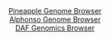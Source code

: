 <div id="Pineapple_Genome_Browser" align="center">
  <a href="https://igv.org/app/?sessionURL=blob:zZRrb5swFIb_i6VWm0TAQG4gVRNpk17TKUmTrK0qdAAD7sAmtgNpovz3udWmfemk5sOmSVgyRwa_5_EDO1QTISlnyEeOaXdM20YGkjlvZlBWBbmFkkjkp1BIYiBBUiIIiwnydygFqWA.vdFP5kpV0rcsqqpWCSzjpnRNKGHLGTTSjHlpnfKigIgLUFxIayCg5hbN6lZDIqgqU._tmh0rAQUWFFXOmeRWRVgWNvp94a9SmBHGSxKW60LRtwChzqMzJmYKX4LlLIhjIuU1eblMToLry2DhDucP593Th_nXi.W8uzye0YyBWgtyMsy3W8buK0Wc8ZhsbnB.5AzyNBmVq6x_5J4dDzcVFUSe2D2773q43_c0GsoSsvmfutYXPbDzxWQTldntJFgU7VVwPo7qpHx2n0dn.Z_63huo4PFam4DiXPR8Gxsu7hodp9t6ndp9A.NXOoJT5D8.GUgJiL_r5Y87pF4q7QuSZLV.U8dAXCREIL_lYdyzPc_ptHtt7Hn23tihtSj.HtrRfOr1sBM4TjdMaaG0zEkoWSVNYMys49TMtgeynA6HY5JdePfzI2f0kNnjlDbjbyOHpdtl.z2aHtYE9OZvB6hb_Uimf.LdR4KYKjpUtiHRn1U1ae7U9hzO9LzRoz0ZNHewuNLQBnD5LqbX_9BhiFIuSlB6va7o25_e1SAoMKULNZU0ogVVL0tNkzfItx1X64tiXnDtIxJZ9Akb2LA7.PNvTd390_4H">Pineapple Genome Browser</a>
</div>
<div id="Alphonso_Genome_Browser" align="center">
  <a href="https://igv.org/app/?sessionURL=blob:zZJbb9owGIb_i6VWmxRyJOQgVVN6gEFPKoyytqoiJzjBwrGDbUIJ4r_vW7VpN1yUi02TcpF8.hK_75NnhxoiFRUcxcg1Hd90HGQgtRCbCa5qRu5wRRSKC8wUMZAkBZGE5wTFO1RgpfF0fANvLrSuVWxZVNedCvNSmMozcYVbwfFGmbmorAvBGM6ExFpIZZ1L3AiLlk1nQzJc1yac7Zm.NccaW5jVC8GVsGrCy3QD30t_j9KScFGRtFozTd8DpJAHMs7NAn9JZpMkz4lS12Q7nJ8l18Pk0buaPg96F8_T.6.zaW92OqElx3otyZkTLMvubFBMWHBxdeKed3V74vYf7vxleMmX9ol3eXr1VlNJFKw6oRfZYegCHMrn5O1_6g0XPbL7CPpGg.HgZnQ5vWZ338LRbT3MgvYW5qtWHezuob2BmMjX4APKFzKIHdvw7J7hu73Oz1snNGw7AkJSUBS_vBpIS5wvYf1lh_S2BmuQIqv1u0AGEnJOJIo7kW0HThS5fjfo2lHk7I0dWkv29_D2p.MosN3EdXtpQZkGpeep4rUyMedmkxdm2R7JU6xAnRAvCj0S92pZNw8e.548ZRXwHDeHXfKAARz__huh7EdS_RP7PhLE1NmxytX9pyfy6IVbDKjadYJv7vtbPQpp60f5QUBdqHscnELICmvYhwk8_nKuwZJirmHQUEUzyqjezoCj2KDYcT1QF.WCCXARyTL7ZBu24fj25z.KevvX_Q8-">Alphonso Genome Browser</a>
</div>


<div id="DAF_Genomics_Browser" align="center">
  <a href="https://igv.org/app/?sessionURL=blob:tZH7a9swEMf_F0H7k1.yHTs2hOG1SRcy.kjw0rWUcJPPsZkteZLcNA353ye8jsEejEEHJyFxj._dfQ7kEaWqBScp8R06ciglFlGV2K2g7Rq8hBYVSUtoFFpEYokSOUOSHkgJSkO.fG8yK607lbpuAaW9RS7amilHBQ50thK9rtCE2r4DLTwLDjvlMNGaYA0uNF0luBIuMIZK2Z7bId9udmCu777NUBI3bd_oelDdmCZMY4VTgum25gU._aWR_6BsrH6TrVfZkL_A_byYZIt59iGY5ncX0dldfvVunUfr01W95aB7iZNoqU_8t.zWAyFunsX8.jFaRnH3sZpeRuFJcH46fepqiWpCYzoOEm9MI3K0SCNYbyAQVkma0tCK_bHlh6H98gxGkdmCFDVJ7x8soiWwzyb8_kD0vjOoiMIv_UDNIkIWKElqJ54X0yTxR2EceklCj9aB9LJ5ZZazfJnEnp_5fuR8gtbol3UzLNAI_ep8LZA_VTbnX0Gxc3p7s_bi8dU.Eji75jvDzdhCXZzN4PeoYjPBH0crhWxBG9e37wsYaIxii1z_IBMcH45fAQ--">DAF Genomics Browser</a>
</div>
